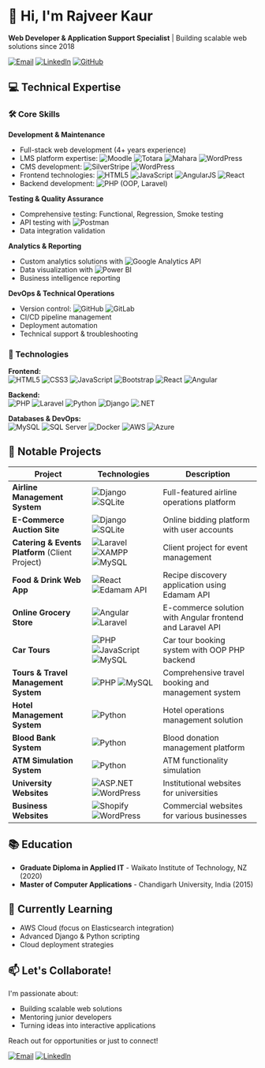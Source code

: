 # 👋 Hi, I'm Rajveer Kaur

**Web Developer & Application Support Specialist** | Building scalable web solutions since 2018

[![Email](https://img.shields.io/badge/Email-rajveergrewal402@gmail.com-blue?style=flat&logo=gmail)](mailto:rajveergrewal402@gmail.com)
[![LinkedIn](https://img.shields.io/badge/LinkedIn-Connect-blue?style=flat&logo=linkedin)](your-linkedin-url)
[![GitHub](https://img.shields.io/badge/GitHub-Follow-lightgrey?style=flat&logo=github)](https://github.com/rajveer-web)

## 💻 Technical Expertise

### 🛠 Core Skills

**Development & Maintenance**
- Full-stack web development (4+ years experience)
- LMS platform expertise: ![Moodle](https://img.shields.io/badge/Moodle-FF6B00?style=flat&logo=moodle&logoColor=white) ![Totara](https://img.shields.io/badge/Totara-1F3A93?style=flat) ![Mahara](https://img.shields.io/badge/Mahara-234D6E?style=flat) ![WordPress](https://img.shields.io/badge/WordPress-21759B?style=flat&logo=wordpress&logoColor=white)
- CMS development: ![SilverStripe](https://img.shields.io/badge/SilverStripe-0083C7?style=flat) ![WordPress](https://img.shields.io/badge/WordPress-21759B?style=flat&logo=wordpress&logoColor=white)
- Frontend technologies: ![HTML5](https://img.shields.io/badge/HTML5-E34F26?style=flat&logo=html5&logoColor=white) ![JavaScript](https://img.shields.io/badge/JavaScript-F7DF1E?style=flat&logo=javascript&logoColor=black) ![AngularJS](https://img.shields.io/badge/AngularJS-E23237?style=flat&logo=angularjs&logoColor=white) ![React](https://img.shields.io/badge/React-61DAFB?style=flat&logo=react&logoColor=black)
- Backend development: ![PHP](https://img.shields.io/badge/PHP-777BB4?style=flat&logo=php&logoColor=white) (OOP, Laravel)

**Testing & Quality Assurance**
- Comprehensive testing: Functional, Regression, Smoke testing
- API testing with ![Postman](https://img.shields.io/badge/Postman-FF6C37?style=flat&logo=postman&logoColor=white)
- Data integration validation

**Analytics & Reporting**
- Custom analytics solutions with ![Google Analytics](https://img.shields.io/badge/Google_Analytics-E37400?style=flat&logo=google-analytics&logoColor=white) API
- Data visualization with ![Power BI](https://img.shields.io/badge/Power_BI-F2C811?style=flat&logo=powerbi&logoColor=black)
- Business intelligence reporting

**DevOps & Technical Operations**
- Version control: ![GitHub](https://img.shields.io/badge/GitHub-181717?style=flat&logo=github&logoColor=white) ![GitLab](https://img.shields.io/badge/GitLab-FCA121?style=flat&logo=gitlab&logoColor=white)
- CI/CD pipeline management
- Deployment automation
- Technical support & troubleshooting

### 🔧 Technologies

**Frontend:**  
![HTML5](https://img.shields.io/badge/HTML5-E34F26?style=flat&logo=html5&logoColor=white)
![CSS3](https://img.shields.io/badge/CSS3-1572B6?style=flat&logo=css3&logoColor=white)
![JavaScript](https://img.shields.io/badge/JavaScript-F7DF1E?style=flat&logo=javascript&logoColor=black)
![Bootstrap](https://img.shields.io/badge/Bootstrap-7952B3?style=flat&logo=bootstrap&logoColor=white)
![React](https://img.shields.io/badge/React-61DAFB?style=flat&logo=react&logoColor=black)
![Angular](https://img.shields.io/badge/Angular-DD0031?style=flat&logo=angular&logoColor=white)

**Backend:**  
![PHP](https://img.shields.io/badge/PHP-777BB4?style=flat&logo=php&logoColor=white)
![Laravel](https://img.shields.io/badge/Laravel-FF2D20?style=flat&logo=laravel&logoColor=white)
![Python](https://img.shields.io/badge/Python-3776AB?style=flat&logo=python&logoColor=white)
![Django](https://img.shields.io/badge/Django-092E20?style=flat&logo=django&logoColor=white)
![.NET](https://img.shields.io/badge/.NET-512BD4?style=flat&logo=dotnet&logoColor=white)

**Databases & DevOps:**  
![MySQL](https://img.shields.io/badge/MySQL-4479A1?style=flat&logo=mysql&logoColor=white)
![SQL Server](https://img.shields.io/badge/SQL_Server-CC2927?style=flat&logo=microsoft-sql-server&logoColor=white)
![Docker](https://img.shields.io/badge/Docker-2496ED?style=flat&logo=docker&logoColor=white)
![AWS](https://img.shields.io/badge/AWS-232F3E?style=flat&logo=amazon-aws&logoColor=white)
![Azure](https://img.shields.io/badge/Azure-0089D6?style=flat&logo=microsoft-azure&logoColor=white)

## 🚀 Notable Projects


| Project | Technologies | Description |
|---------|--------------|-------------|
| **Airline Management System** | ![Django](https://img.shields.io/badge/Django-092E20?style=flat&logo=django&logoColor=white) ![SQLite](https://img.shields.io/badge/SQLite-003B57?style=flat&logo=sqlite&logoColor=white) | Full-featured airline operations platform |
| **E-Commerce Auction Site** | ![Django](https://img.shields.io/badge/Django-092E20?style=flat&logo=django&logoColor=white) ![SQLite](https://img.shields.io/badge/SQLite-003B57?style=flat&logo=sqlite&logoColor=white) | Online bidding platform with user accounts |
| **Catering & Events Platform** (Client Project) | ![Laravel](https://img.shields.io/badge/Laravel-FF2D20?style=flat&logo=laravel&logoColor=white) ![XAMPP](https://img.shields.io/badge/XAMPP-FB7A24?style=flat&logo=xampp&logoColor=white) ![MySQL](https://img.shields.io/badge/MySQL-4479A1?style=flat&logo=mysql&logoColor=white) | Client project for event management |
| **Food & Drink Web App** | ![React](https://img.shields.io/badge/React-61DAFB?style=flat&logo=react&logoColor=black) ![Edamam API](https://img.shields.io/badge/Edamam_API-5C4D7D?style=flat) | Recipe discovery application using Edamam API |
| **Online Grocery Store** | ![Angular](https://img.shields.io/badge/Angular-DD0031?style=flat&logo=angular&logoColor=white) ![Laravel](https://img.shields.io/badge/Laravel-FF2D20?style=flat&logo=laravel&logoColor=white) | E-commerce solution with Angular frontend and Laravel API |
| **Car Tours** | ![PHP](https://img.shields.io/badge/PHP-777BB4?style=flat&logo=php&logoColor=white) ![JavaScript](https://img.shields.io/badge/JavaScript-F7DF1E?style=flat&logo=javascript&logoColor=black) ![MySQL](https://img.shields.io/badge/MySQL-4479A1?style=flat&logo=mysql&logoColor=white) | Car tour booking system with OOP PHP backend |
| **Tours & Travel Management System** | ![PHP](https://img.shields.io/badge/PHP-777BB4?style=flat&logo=php&logoColor=white) ![MySQL](https://img.shields.io/badge/MySQL-4479A1?style=flat&logo=mysql&logoColor=white) | Comprehensive travel booking and management system |
| **Hotel Management System** | ![Python](https://img.shields.io/badge/Python-3776AB?style=flat&logo=python&logoColor=white) | Hotel operations management solution |
| **Blood Bank System** | ![Python](https://img.shields.io/badge/Python-3776AB?style=flat&logo=python&logoColor=white) | Blood donation management platform |
| **ATM Simulation System** | ![Python](https://img.shields.io/badge/Python-3776AB?style=flat&logo=python&logoColor=white) | ATM functionality simulation |
| **University Websites** | ![ASP.NET](https://img.shields.io/badge/ASP.NET-512BD4?style=flat&logo=dotnet&logoColor=white) ![WordPress](https://img.shields.io/badge/WordPress-21759B?style=flat&logo=wordpress&logoColor=white) | Institutional websites for universities |
| **Business Websites** | ![Shopify](https://img.shields.io/badge/Shopify-7AB55C?style=flat&logo=shopify&logoColor=white) ![WordPress](https://img.shields.io/badge/WordPress-21759B?style=flat&logo=wordpress&logoColor=white) | Commercial websites for various businesses |

## 📚 Education

- **Graduate Diploma in Applied IT** - Waikato Institute of Technology, NZ (2020)
- **Master of Computer Applications** - Chandigarh University, India (2015)

## 🌱 Currently Learning

- AWS Cloud (focus on Elasticsearch integration)
- Advanced Django & Python scripting
- Cloud deployment strategies

## 📫 Let's Collaborate!

I'm passionate about:
- Building scalable web solutions
- Mentoring junior developers
- Turning ideas into interactive applications

Reach out for opportunities or just to connect!

[![Email](https://img.shields.io/badge/Email-rajveergrewal402@gmail.com-blue?style=flat&logo=gmail)](mailto:rajveergrewal402@gmail.com)
[![LinkedIn](https://img.shields.io/badge/LinkedIn-Connect-blue?style=flat&logo=linkedin)](your-linkedin-url)
